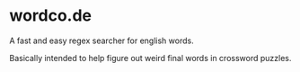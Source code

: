 # wordco.de

A fast and easy regex searcher for english words.

Basically intended to help figure out weird final words in crossword puzzles.
